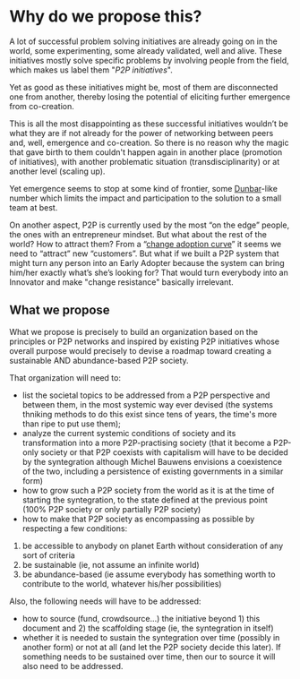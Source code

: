 # Why do we propose this? 

A lot of successful problem solving initiatives are already going on in the world, some experimenting, some already validated, well and alive. These initiatives mostly solve specific problems by involving people from the field, which makes us label them "*P2P initiatives*".

Yet as good as these initiatives might be, most of them are disconnected one from another, thereby losing the potential of eliciting further emergence from co-creation.

This is all the most disappointing as these successful initiatives wouldn’t be what they are if not already for the power of networking between peers and, well, emergence and co-creation. So there is no reason why the magic that gave birth to them couldn't happen again in another place (promotion of initiatives), with another problematic situation (transdisciplinarity) or at another level (scaling up).

Yet emergence seems to stop at some kind of frontier, some [Dunbar](https://en.wikipedia.org/wiki/Dunbar%27s_number)-like number which limits the impact and participation to the solution to a small team at best.

On another aspect, P2P is currently used by the most “on the edge” people, the ones with an entrepreneur mindset. But what about the rest of the world? How to attract them? From a “[change adoption curve](https://en.wikipedia.org/wiki/Diffusion_of_innovations)” it seems we need to “attract” new “customers”. But what if we built a P2P system that might turn any person into an Early Adopter because the system can bring him/her exactly what’s she’s looking for? That would turn everybody into an Innovator and make "change resistance" basically irrelevant.

## What we propose 
What we propose is precisely to build an organization based on the principles or P2P networks and inspired by existing P2P initiatives whose overall purpose would precisely to devise a roadmap toward creating a sustainable AND abundance-based P2P society.

That organization will need to:
* list the societal topics to be addressed from a P2P perspective and between them, in the most systemic way ever devised (the systems thniking methods to do this exist since tens of years, the time's more than ripe to put use them);
* analyze the current systemic conditions of society and its transformation into a more P2P-practising society (that it become a P2P-only society or that P2P coexists with capitalism will have to be decided by the syntegration although Michel Bauwens envisions a coexistence of the two, including a persistence of existing governments in a similar  form)
* how to grow such a P2P society from the world as it is at the time of starting the syntegration, to the state defined at the previous point (100% P2P society or only partially P2P society)
* how to make that P2P society as encompassing as possible by respecting a few conditions:
1. be accessible to anybody on planet Earth without consideration of any sort of criteria
2. be sustainable (ie, not assume an infinite world)
3. be abundance-based (ie assume everybody has something worth to contribute to the world, whatever his/her possibilities)


Also, the following needs will have to be addressed:

* how to source (fund, crowdsource…) the initiative beyond 1) this document and 2) the scaffolding stage (ie, the syntegration in itself)
* whether it is needed to sustain the syntegration over time (possibly in another form) or not at all (and let the P2P society decide this later). If something needs to be sustained over time, then our to source it will also need to be addressed.



